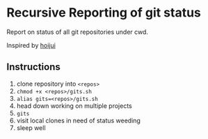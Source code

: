 # Recursive Reporting of git status

Report on status of all git repositories under cwd.

Inspired by [hoijui](https://gist.github.com/dbu/2843660#gistcomment-3252062)

## Instructions

1. clone repository into `<repos>`
2. `chmod +x <repos>/gits.sh`
2. `alias gits=<repos>/gits.sh`
3. head down working on multiple projects
4. `gits`
4. visit local clones in need of status weeding
5. sleep well

